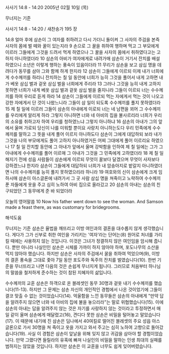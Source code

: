 사사기 14:8 - 14:20 
2005년 02월 10일 (목)

무너지는 기준



사사기 14:8 - 14:20 / 새찬송가 195 장


14:8 얼마 후에 삼손이 그 여자를 취하려고 다시 가더니 돌이켜 그 사자의 주검을 본즉 사자의 몸에 벌 떼와 꿀이 있는지라 9 손으로 그 꿀을 취하여 행하며 먹고 그 부모에게 이르러 그들에게 그것을 드려서 먹게 하였으나 그 꿀을 사자의 몸에서 취하였다고는 고하지 아니하였더라 10 삼손의 아비가 여자에게로 내려가매 삼손이 거기서 잔치를 배설하였으니 소년은 이렇게 행하는 풍속이 있음이더라 11 무리가 삼손을 보고 삼십 명을 데려다가 동무를 삼아 그와 함께 하게 한지라 12 삼손이 그들에게 이르되 이제 내가 너희에게 수수께끼를 하리니 잔치하는 칠 일 동안에 너희가 능히 그것을 풀어서 내게 고하면 내가 베옷 삼십 벌과 겉옷 삼십 벌을 너희에게 주리라 13 그러나 그것을 능히 내게 고하지 못하면 너희가 내게 베옷 삼십 벌과 겉옷 삼십 벌을 줄지니라 그들이 이르되 너는 수수께끼를 하여 우리로 듣게 하라 14 삼손이 그들에게 이르되 먹는 자에게서 먹는 것이 나오고 강한 자에게서 단 것이 나왔느니라 그들이 삼 일이 되도록 수수께끼를 풀지 못하였더라 15 제 칠 일에 이르러 그들이 삼손의 아내에게 이로되 너는 네 남편을 꾀어 그 수수께끼를 우리에게 알리게 하라 그렇지 아니하면 너와 네 아비의 집을 불사르리라 너희가 우리의 소유를 취하고자 하여 우리를 청하였느냐 그렇지 아니하냐 16 삼손의 아내가 그의 앞에서 울며 가로되 당신이 나를 미워할 뿐이요 사랑치 아니하는도다 우리 민족에게 수수께끼를 말하고 그 뜻을 내게 풀어 이르지 아니하도다 삼손이 그에게 대답하되 보라 내가 그것을 나의 부모에게도 풀어 고하지 아니하였거든 어찌 그대에게 풀어 이르리요 하였으나 17 칠 일 잔치할 동안에 그 아내가 앞에서 울며 강박함을 인하여 제 칠 일에는 그가 그 아내에게 수수께끼를 풀어 이르매 그 아내가 그것을 그 민족에게 고하였더라 18 제 칠 일 해지기 전에 성읍 사람들이 삼손에게 이르되 무엇이 꿀보다 달겠으며 무엇이 사자보다 강하겠느냐 한지라 삼손이 그들에게 대답하되 너희가 내 암송아지로 밭갈지 아니하였더면 나의 수수께끼를 능히 풀지 못하였으리라 하니라 19 여호와의 신이 삼손에게 크게 임하시매 삼손이 아스글론에 내려가서 그 곳 사람 삼십 명을 쳐죽이고 노략하여 수수께끼 푼 자들에게 옷을 주고 심히 노하여 아비 집으로 올라갔고 20 삼손의 아내는 삼손의 친구되었던 그 동무에게 준 바 되었더라

오늘의 영어말씀
10 Now his father went down to see the woman. And Samson made a feast there, as was customary for bridegrooms.

해석도움





무너지는 기준
삼손은 율법을 깨뜨리고 이방 여인과의 결혼을 대수롭지 않게 생각했습니다. 게다가 그가 신부로 취한 여인을 가리키는 '여자'라는 단어는(8) 원어로 처녀를 가리킬 때에는 사용하지 않는 것입니다. 이것은 그녀가 정결하지 않은 여인임을 암시해 줍니다. 뿐만 아니라 나실인인 삼손은 시체를 가까이 하지 않아야 하며, 포도나무의 소산을 먹지 않아야 했습니다. 하지만 삼손은 사자의 주검에서 꿀을 취하여 먹었으며(9), 이방의 결혼 풍속을 그대로 좇아 7일 동안 포도주와 독주의 잔치를 벌였습니다(10). 한번 기준을 무너뜨리고 나면 다음의 것은 손쉽게 무너지게 됩니다. 그러므로 처음부터 하나님의 말씀을 철저하게 준수하는 것이 참된 지혜자의 삶입니다.    

수수께끼의 교훈
삼손은 하객으로 온 블레셋인 동무 30명과 겉옷 내기 수수께끼를 했습니다(11-13). 하지만 그 문제는 삼손 자신의 개인적인 경험에서 나온 것이었기에 그들이 결코 맞출 수 없는 것이었습니다(14). 억울함을 느낀 동무들은 삼손의 아내에게 "만약 답을 알려주지 않으면 너와 네 아비의 집에 불을 놓으리라"는 말로 위협했습니다(15). 이에 삼손의 아내는 답을 알려주지 않는 것은 자기를 사랑하지 않는 것이라고 투정하면서 매일 같이 울며 삼손에게 매달렸고(16), 견디다 못한 삼손은 비밀을 털어놓고 말았습니다(17). 이 때문에 내기에 진 삼손은 딤나에서 40여킬로 떨어진 블레셋의 주요 성읍 아스글론으로 가서 30명을 쳐 죽이고 옷을 가지고 와서 주고는 심히 노하여 고향으로 돌아갔습니다(19). 사실 이 경험은 삼손이 앞날을 위해 잊지 않고 귀감을 삼아야 할 경험이었습니다. 만약 그랬다면 들릴라의 유혹에 빠져 나실인의 비밀을 말하는 인생 최대의 실패를 범하지는 않았을 것입니다. 하지만 삼손은 이 교훈을 너무도 쉽게 잊어버렸습니다.